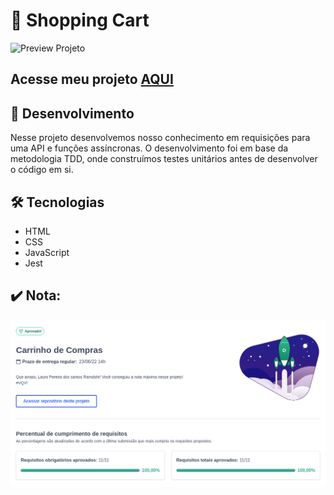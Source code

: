 # :shopping_cart: Shopping Cart

![Preview Projeto](./github/Readme-gif.gif)

## Acesse meu projeto <a href="https://lauropera.github.io/shopping-cart/">AQUI</a>

## :satellite: Desenvolvimento

Nesse projeto desenvolvemos nosso conhecimento em requisições para uma API e funções assíncronas. O desenvolvimento foi em base da metodologia TDD, onde construímos testes unitários antes de desenvolver o código em si.

## :hammer_and_wrench: Tecnologias

* HTML
* CSS
* JavaScript
* Jest

## :heavy_check_mark: Nota:
![Minha nota no projeto](./github/nota-projeto.png)
